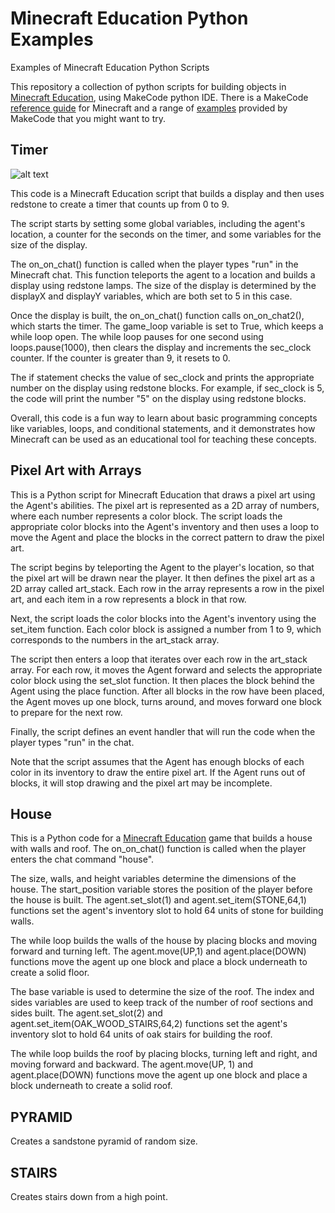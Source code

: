 # Minecraft Education Python Examples
Examples of Minecraft Education Python Scripts

This repository a collection of python scripts for building objects in [Minecraft Education](https://education.minecraft.net/en-us), using MakeCode python IDE. There is a MakeCode [reference guide](https://minecraft.makecode.com/reference) for Minecraft and a range of [examples](https://minecraft.makecode.com/projects) provided by MakeCode that you might want to try.

## Timer

![alt text](https://pbs.twimg.com/media/FqC_NyIXwAAhBXz?format=jpg&name=360x360)

This code is a Minecraft Education script that builds a display and then uses redstone to create a timer that counts up from 0 to 9.

The script starts by setting some global variables, including the agent's location, a counter for the seconds on the timer, and some variables for the size of the display.

The on_on_chat() function is called when the player types "run" in the Minecraft chat. This function teleports the agent to a location and builds a display using redstone lamps. The size of the display is determined by the displayX and displayY variables, which are both set to 5 in this case.

Once the display is built, the on_on_chat() function calls on_on_chat2(), which starts the timer. The game_loop variable is set to True, which keeps a while loop open. The while loop pauses for one second using loops.pause(1000), then clears the display and increments the sec_clock counter. If the counter is greater than 9, it resets to 0.

The if statement checks the value of sec_clock and prints the appropriate number on the display using redstone blocks. For example, if sec_clock is 5, the code will print the number "5" on the display using redstone blocks.

Overall, this code is a fun way to learn about basic programming concepts like variables, loops, and conditional statements, and it demonstrates how Minecraft can be used as an educational tool for teaching these concepts.

## Pixel Art with Arrays

This is a Python script for Minecraft Education that draws a pixel art using the Agent's abilities. The pixel art is represented as a 2D array of numbers, where each number represents a color block. The script loads the appropriate color blocks into the Agent's inventory and then uses a loop to move the Agent and place the blocks in the correct pattern to draw the pixel art.

The script begins by teleporting the Agent to the player's location, so that the pixel art will be drawn near the player. It then defines the pixel art as a 2D array called art_stack. Each row in the array represents a row in the pixel art, and each item in a row represents a block in that row.

Next, the script loads the color blocks into the Agent's inventory using the set_item function. Each color block is assigned a number from 1 to 9, which corresponds to the numbers in the art_stack array.

The script then enters a loop that iterates over each row in the art_stack array. For each row, it moves the Agent forward and selects the appropriate color block using the set_slot function. It then places the block behind the Agent using the place function. After all blocks in the row have been placed, the Agent moves up one block, turns around, and moves forward one block to prepare for the next row.

Finally, the script defines an event handler that will run the code when the player types "run" in the chat.

Note that the script assumes that the Agent has enough blocks of each color in its inventory to draw the entire pixel art. If the Agent runs out of blocks, it will stop drawing and the pixel art may be incomplete.

## House

This is a Python code for a [Minecraft Education](https://education.minecraft.net/en-us) game  that builds a house with walls and roof. The on_on_chat() function is called when the player enters the chat command "house".

The size, walls, and height variables determine the dimensions of the house. The start_position variable stores the position of the player before the house is built. The agent.set_slot(1) and agent.set_item(STONE,64,1) functions set the agent's inventory slot to hold 64 units of stone for building walls.

The while loop builds the walls of the house by placing blocks and moving forward and turning left. The agent.move(UP,1) and agent.place(DOWN) functions move the agent up one block and place a block underneath to create a solid floor.

The base variable is used to determine the size of the roof. The index and sides variables are used to keep track of the number of roof sections and sides built. The agent.set_slot(2) and agent.set_item(OAK_WOOD_STAIRS,64,2) functions set the agent's inventory slot to hold 64 units of oak stairs for building the roof.

The while loop builds the roof by placing blocks, turning left and right, and moving forward and backward. The agent.move(UP, 1) and agent.place(DOWN) functions move the agent up one block and place a block underneath to create a solid roof.

## PYRAMID

Creates a sandstone pyramid of random size.

## STAIRS

Creates stairs down from a high point.

